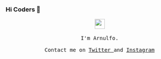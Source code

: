 ### Hi Coders 👋

<p align="center">
  <img src="https://user-images.githubusercontent.com/5679180/79618120-0daffb80-80be-11ea-819e-d2b0fa904d07.gif" width="27px">
  <br><br>
  <samp>
I'm Arnulfo.
     <br><br>Contact me on <a href="https://twitter.com/arnuIfo_07">Twitter </a> and <a href="https://instagram.com/jareyes_07">Instagram</a> 
  </samp>
</p>
